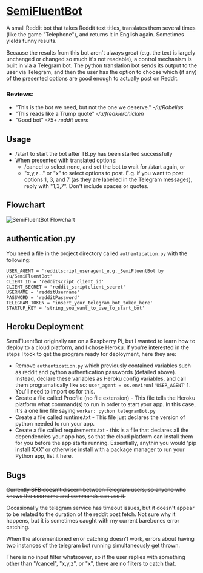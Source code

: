 # [SemiFluentBot](https://www.reddit.com/user/SemiFluentBot/)
A small Reddit bot that takes Reddit text titles, translates them several times (like the game "Telephone"), and returns it in English again. Sometimes yields funny results.

Because the results from this bot aren't always great (e.g. the text is largely unchanged or changed so much it's not readable), a control mechanism is built in via a Telegram bot. The python translation bot sends its output to the user via Telegram, and then the user has the option to choose which (if any) of the presented options are good enough to actually post on Reddit.

### Reviews:
* "This is the bot we need, but not the one we deserve." *-/u/Robelius*
* "This reads like a Trump quote" *-/u/freakierchicken*
* "Good bot" *-75+ reddit users*

## Usage
- /start to start the bot after TB.py has been started successfully
- When presented with translated options:
  - /cancel to select none, and set the bot to wait for /start again, or
  - "x,y,z..." or "x" to select options to post. E.g. if you want to post options 1, 3, and 7 (as they are labelled in the Telegram messages), reply with "1,3,7". Don't include spaces or quotes.

## Flowchart
![SemiFluentBot Flowchart](https://github.com/drummingjack2/SemiFluentBot/blob/master/SFB_flowchart.png)

## authentication.py
You need a file in the project directory called `authentication.py` with the following:

    USER_AGENT = 'redditscript_useragent_e.g._SemiFluentBot by /u/SemiFluentBot'
    CLIENT_ID = 'redditscript_client_id'
    CLIENT_SECRET = 'reddit_scriptclient_secret'
    USERNAME = 'redditUsername'
    PASSWORD = 'redditPassword'
    TELEGRAM_TOKEN = 'insert_your_telegram_bot_token_here'
    STARTUP_KEY = 'string_you_want_to_use_to_start_bot'
    
## Heroku Deployment
SemiFluentBot originally ran on a Raspberry Pi, but I wanted to learn how to deploy to a cloud platform, and I chose Heroku. If you're interested in the steps I took to get the program ready for deployment, here they are:
* Remove `authentication.py` which previously contained variables such as reddit and python authentication passwords (detailed above). Instead, declare these variables as Heroku config variables, and call them programatically like so: `user_agent = os.environ['USER_AGENT']`. You'll need to import os for this.
* Create a file called Procfile (no file extension) - This file tells the Heroku platform what command(s) to run in order to start your app. In this case, it's a one line file saying `worker: python telegramBot.py`
* Create a file called runtime.txt - This file just declares the version of python needed to run your app.
* Create a file called requirements.txt - this is a file that declares all the dependencies your app has, so that the cloud platform can install them for you before the app starts running. Essentially, anythin you would 'pip install XXX' or otherwise install with a package manager to run your Python app, list it here.

## Bugs

~~Currently SFB doesn't discern between Telegram users, so anyone who knows the username and commands can use it.~~

Occasionally the telegram service has timeout issues, but it doesn't appear to be related to the duration of the reddit post fetch. Not sure why it happens, but it is sometimes caught with my current barebones error catching.

When the aforementioned error catching doesn't work, errors about having two instances of the telegram bot running simultaneously get thrown.

There is no input filter whatsoever, so if the user replies with something other than "/cancel", "x,y,z", or "x", there are no filters to catch that.

